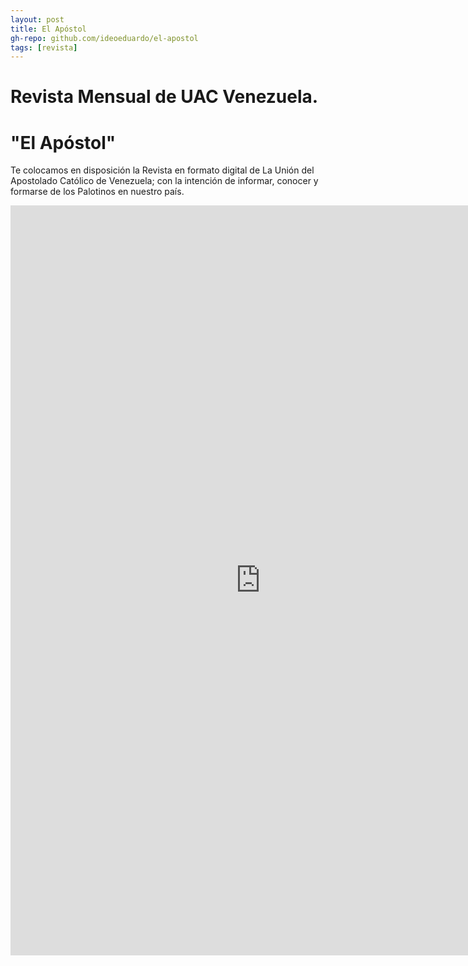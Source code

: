 ```yaml
---
layout: post
title: El Apóstol
gh-repo: github.com/ideoeduardo/el-apostol
tags: [revista]
---
```

# Revista Mensual de UAC Venezuela.
# "El Apóstol"
Te colocamos en disposición la Revista en formato digital de La Unión del Apostolado Católico de Venezuela; con la intención de informar, conocer y formarse de los Palotinos en nuestro país.
<iframe width="800" height="1200" src="https://ideoeduardo.github.io/fsvp-el-apostol/" frameborder="0"></iframe>
